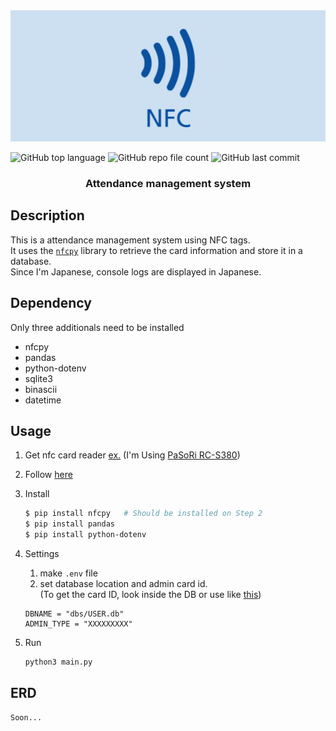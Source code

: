 <img src="docs/title.jpg">  

![GitHub top language](https://img.shields.io/github/languages/top/Ryuyxx/attendance_checker?style=for-the-badge)
![GitHub repo file count](https://img.shields.io/github/languages/code-size/Ryuyxx/attendance_checker?style=for-the-badge)
![GitHub last commit](https://img.shields.io/github/last-commit/Ryuyxx/attendance_checker?style=for-the-badge)


<h3 align="center">
    Attendance management system
</h3>

## Description
This is a attendance management system using NFC tags.  
It uses the [`nfcpy`](https://nfcpy.readthedocs.io/en/latest/) library to retrieve the card information and store it in a database.  
Since I'm Japanese, console logs are displayed in Japanese.  


## Dependency
Only three additionals need to be installed
- nfcpy
- pandas
- python-dotenv
- sqlite3
- binascii
- datetime


## Usage  

1. Get nfc card reader [ex.](https://www.amazon.com/nfc-reader/s?k=nfc+reader) (I'm Using [PaSoRi RC-S380](https://www.sony.net/Products/felica/business/products/RC-S380.html))

2. Follow [here](https://nfcpy.readthedocs.io/en/latest/topics/get-started.html)  

3. Install
   
    ```bash
    $ pip install nfcpy   # Should be installed on Step 2
    $ pip install pandas
    $ pip install python-dotenv
    ```
    
4. Settings  

    1. make `.env` file
    2. set database location and admin card id.  
       (To get the card ID, look inside the DB or use like [this](https://github.com/Ryuyxx/idm-check/blob/master/main.py))
    ```text
    DBNAME = "dbs/USER.db"
    ADMIN_TYPE = "XXXXXXXXX"
    ```

5. Run
   
    ```bash
    python3 main.py
    ```


## ERD

    Soon...